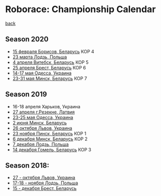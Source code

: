 # Roborace: Сhampionship Сalendar
[back](./)


## Season 2020

* [15 февраля Борисов, Беларусь](http://adm.moiro.by/reg_kor/) КОР 4
* [23 марта Лодзь, Польша](https://skaner.p.lodz.pl/sumochallenge/)
* [4 апреля Витебск, Беларусь](http://roboturnir.by/) КОР 5
* [25 апреля Брест, Беларусь](http://roboturnir.by/) КОР 6
* [14-17 мая Одесса, Украина](https://docs.google.com/forms/d/e/1FAIpQLSchyW9zga3UNsQM0oq3Ksjr-xiThGujAXeBQ8OFLl7thtRdJg/viewform?vc=0&c=0&w=1)
* [23-31 мая Минск, Беларусь](http://roboturnir.by/) КОР 7


## Season 2019

* 16-18 апреля Харьков, Украина
* [27 апреля г.Резекне, Латвия](http://latvianroboticchampionship.lv/latvianroboticchampionship/)
* [23-25 мая Одесса, Украина](https://www.robot.onaft.edu.ua/roborace.html)
* [2 июня Минск, Беларусь](http://roboturnir.by/)
* [26 октября Львов, Украина](http://lp.edu.ua/event/2019/konkurs-vseukrayinski-zmagannya-z-peregoniv-avtonomnyh-robotiv-za-kubok-lvivskoyi)
* [23 ноября Пинск, Беларусь](http://roboturnir.by/registratsiya-kor/) КОР 1
* [6 декабря Минск, Беларусь](http://roboturnir.by/registratsiya-kor/) КОР 2
* [7 декабря Лодзь, Польша](http://skaner.p.lodz.pl/sumochallenge/)
* [14 декабря Гомель, Беларусь](http://roboturnir.by/registratsiya-kor/) КОР 3



## Season 2018:

* [27 - октября Львов, Украина](http://lp.edu.ua/robocup)
* [17-18 - ноября Лодзь, Польша](http://skaner.p.lodz.pl/sumochallenge/)
* [15 - декабря Брест, Беларусь](http://smartrobofest.by/)

